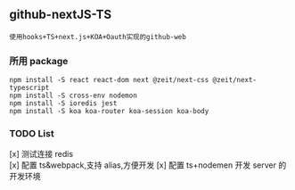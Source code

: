 ## github-nextJS-TS

    使用hooks+TS+next.js+KOA+Oauth实现的github-web

### 所用 package

    npm install -S react react-dom next @zeit/next-css @zeit/next-typescript
    npm install -S cross-env nodemon
    npm install -S ioredis jest
    npm install -S koa koa-router koa-session koa-body

### TODO List

[x] 测试连接 redis  
[x] 配置 ts&webpack,支持 alias,方便开发
[x] 配置 ts+nodemen 开发 server 的开发环境
